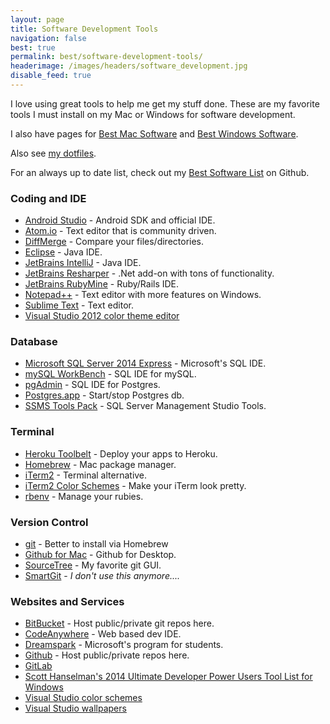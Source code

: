 ```yaml
---
layout: page
title: Software Development Tools
navigation: false
best: true
permalink: best/software-development-tools/
headerimage: /images/headers/software_development.jpg
disable_feed: true
---
```


I love using great tools to help me get my stuff done. These are my favorite tools I must install on my Mac or Windows for software development.

I also have pages for <a href="/best/mac-software/">Best Mac Software</a> and <a href="/best/windows-software/">Best Windows Software</a>.

Also see [my dotfiles](https://github.com/sunpech/dotfiles).

For an always up to date list, check out my [Best Software List](https://github.com/sunpech/best_software_list) on Github.

### Coding and IDE

* [Android Studio](https://developer.android.com/sdk/index.html) - Android SDK and official IDE.
* [Atom.io](https://atom.io/) - Text editor that is community driven.
* [DiffMerge](https://www.sourcegear.com/diffmerge/) - Compare your files/directories.
* [Eclipse](https://www.eclipse.org/) - Java IDE.
* [JetBrains IntelliJ](https://www.jetbrains.com/idea/) - Java IDE.
* [JetBrains Resharper](https://www.jetbrains.com/resharper/) - .Net add-on with tons of functionality.
* [JetBrains RubyMine](https://www.jetbrains.com/ruby/) - Ruby/Rails IDE.
* [Notepad++](https://notepad-plus.sourceforge.net/) - Text editor with more features on Windows.
* [Sublime Text](https://www.sublimetext.com/) - Text editor.
* [Visual Studio 2012 color theme editor](https://visualstudiogallery.msdn.microsoft.com/366ad100-0003-4c9a-81a8-337d4e7ace05)

### Database

* [Microsoft SQL Server 2014 Express](https://msdn.microsoft.com/en-us/sqlserver2014express.aspx) - Microsoft's SQL IDE.
* [mySQL WorkBench](https://www.mysql.com/downloads/workbench/) - SQL IDE for mySQL.
* [pgAdmin](https://www.pgadmin.org/) - SQL IDE for Postgres.
* [Postgres.app](https://postgresapp.com/) - Start/stop Postgres db.
* [SSMS Tools Pack](https://www.ssmstoolspack.com/) - SQL Server Management Studio Tools.

### Terminal

* [Heroku Toolbelt](https://toolbelt.heroku.com/) - Deploy your apps to Heroku.
* [Homebrew](https://brew.sh/) - Mac package manager.
* [iTerm2](https://www.iterm2.com/) - Terminal alternative.
* [iTerm2 Color Schemes](https://iterm2colorschemes.com/) - Make your iTerm look pretty.
* [rbenv](https://github.com/sstephenson/rbenv) - Manage your rubies.

### Version Control

* [git](https://git-scm.com/) - Better to install via Homebrew
* [Github for Mac](https://mac.github.com/) - Github for Desktop.
* [SourceTree](https://www.sourcetreeapp.com/) - My favorite git GUI.
* [SmartGit](https://www.syntevo.com/smartgithg/index.html) - *I don't use this anymore....*

### Websites and Services

* [BitBucket](https://bitbucket.org/) - Host public/private git repos here.
* [CodeAnywhere](https://codeanywhere.com) - Web based dev IDE.
* [Dreamspark](https://www.dreamspark.com) - Microsoft's program for students.
* [Github](https://github.com/) - Host public/private repos here.
* [GitLab](https://gitlab.com/)
* [Scott Hanselman's 2014 Ultimate Developer Power Users Tool List for Windows](https://www.hanselman.com/blog/ScottHanselmans2014UltimateDeveloperAndPowerUsersToolListForWindows.aspx)
* [Visual Studio color schemes](https://studiostyl.es/)
* [Visual Studio wallpapers](https://visualstudiowallpapers.com/)
